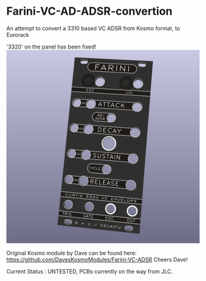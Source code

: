 # Farini-VC-AD-ADSR-convertion
An attempt to convert a 3310 based VC ADSR from Kosmo format, to Eurorack

'3320' on the panel has been fixed!
![alt text](https://github.com/KeLaiFu/Farini-VC-AD-ADSR-convertion/blob/main/VC%20ADSR%20Panel%20vertical%20.png?raw=true)

Original Kosmo module by Dave can be found here:
https://github.com/DavesKosmoModules/Farini-VC-ADSR
Cheers Dave!

Current Status : UNTESTED, PCBs currently on the way from JLC.
